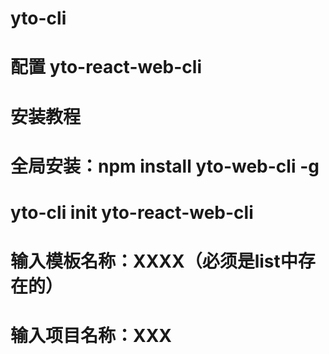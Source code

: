 # yto-cli
# 配置 yto-react-web-cli
# 安装教程
# 全局安装：npm install yto-web-cli -g 
# yto-cli init yto-react-web-cli
# 输入模板名称：XXXX（必须是list中存在的）
# 输入项目名称：XXX 

